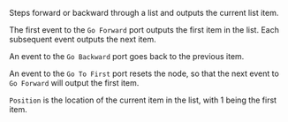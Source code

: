 Steps forward or backward through a list and outputs the current list item.

The first event to the `Go Forward` port outputs the first item in the list.  Each subsequent event outputs the next item.

An event to the `Go Backward` port goes back to the previous item.

An event to the `Go To First` port resets the node, so that the next event to `Go Forward` will output the first item.

`Position` is the location of the current item in the list, with 1 being the first item.
